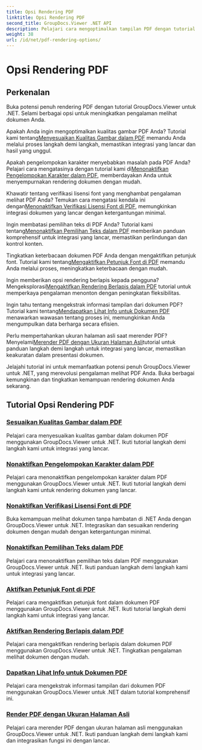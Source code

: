 ```yaml
---
title: Opsi Rendering PDF
linktitle: Opsi Rendering PDF
second_title: GroupDocs.Viewer .NET API
description: Pelajari cara mengoptimalkan tampilan PDF dengan tutorial GroupDocs.Viewer .NET. Jelajahi opsi rendering PDF seperti menyesuaikan kualitas gambar dan menonaktifkan pemilihan teks.
weight: 38
url: /id/net/pdf-rendering-options/
---
```


# Opsi Rendering PDF


## Perkenalan

Buka potensi penuh rendering PDF dengan tutorial GroupDocs.Viewer untuk .NET. Selami berbagai opsi untuk meningkatkan pengalaman melihat dokumen Anda.

 Apakah Anda ingin mengoptimalkan kualitas gambar PDF Anda? Tutorial kami tentang[Menyesuaikan Kualitas Gambar dalam PDF](./adjust-image-quality-pdf/) memandu Anda melalui proses langkah demi langkah, memastikan integrasi yang lancar dan hasil yang unggul.

 Apakah pengelompokan karakter menyebabkan masalah pada PDF Anda? Pelajari cara mengatasinya dengan tutorial kami di[Menonaktifkan Pengelompokan Karakter dalam PDF](./disable-characters-grouping-pdf/), memberdayakan Anda untuk menyempurnakan rendering dokumen dengan mudah.

 Khawatir tentang verifikasi lisensi font yang menghambat pengalaman melihat PDF Anda? Temukan cara mengatasi kendala ini dengan[Menonaktifkan Verifikasi Lisensi Font di PDF](./disable-font-license-verifications-pdf/), memungkinkan integrasi dokumen yang lancar dengan ketergantungan minimal.

Ingin membatasi pemilihan teks di PDF Anda? Tutorial kami tentang[Menonaktifkan Pemilihan Teks dalam PDF](./disable-text-selection-pdf/) memberikan panduan komprehensif untuk integrasi yang lancar, memastikan perlindungan dan kontrol konten.

 Tingkatkan keterbacaan dokumen PDF Anda dengan mengaktifkan petunjuk font. Tutorial kami tentang[Mengaktifkan Petunjuk Font di PDF](./enable-font-hinting-pdf/) memandu Anda melalui proses, meningkatkan keterbacaan dengan mudah.

 Ingin memberikan opsi rendering berlapis kepada pengguna? Mengeksplorasi[Mengaktifkan Rendering Berlapis dalam PDF](./enable-layered-rendering-pdf/) tutorial untuk memperkaya pengalaman menonton dengan peningkatan fleksibilitas.

 Ingin tahu tentang mengekstrak informasi tampilan dari dokumen PDF? Tutorial kami tentang[Mendapatkan Lihat Info untuk Dokumen PDF](./get-view-info-pdf-document/) menawarkan wawasan tentang proses ini, memungkinkan Anda mengumpulkan data berharga secara efisien.

 Perlu mempertahankan ukuran halaman asli saat merender PDF? Menyelami[Merender PDF dengan Ukuran Halaman Asli](./render-pdf-original-page-size/)tutorial untuk panduan langkah demi langkah untuk integrasi yang lancar, memastikan keakuratan dalam presentasi dokumen.

Jelajahi tutorial ini untuk memanfaatkan potensi penuh GroupDocs.Viewer untuk .NET, yang merevolusi pengalaman melihat PDF Anda. Buka berbagai kemungkinan dan tingkatkan kemampuan rendering dokumen Anda sekarang.
## Tutorial Opsi Rendering PDF
### [Sesuaikan Kualitas Gambar dalam PDF](./adjust-image-quality-pdf/)
Pelajari cara menyesuaikan kualitas gambar dalam dokumen PDF menggunakan GroupDocs.Viewer untuk .NET. Ikuti tutorial langkah demi langkah kami untuk integrasi yang lancar.
### [Nonaktifkan Pengelompokan Karakter dalam PDF](./disable-characters-grouping-pdf/)
Pelajari cara menonaktifkan pengelompokan karakter dalam PDF menggunakan GroupDocs.Viewer untuk .NET. Ikuti tutorial langkah demi langkah kami untuk rendering dokumen yang lancar.
### [Nonaktifkan Verifikasi Lisensi Font di PDF](./disable-font-license-verifications-pdf/)
Buka kemampuan melihat dokumen tanpa hambatan di .NET Anda dengan GroupDocs.Viewer untuk .NET. Integrasikan dan sesuaikan rendering dokumen dengan mudah dengan ketergantungan minimal.
### [Nonaktifkan Pemilihan Teks dalam PDF](./disable-text-selection-pdf/)
Pelajari cara menonaktifkan pemilihan teks dalam PDF menggunakan GroupDocs.Viewer untuk .NET. Ikuti panduan langkah demi langkah kami untuk integrasi yang lancar.
### [Aktifkan Petunjuk Font di PDF](./enable-font-hinting-pdf/)
Pelajari cara mengaktifkan petunjuk font dalam dokumen PDF menggunakan GroupDocs.Viewer untuk .NET. Ikuti tutorial langkah demi langkah kami untuk integrasi yang lancar.
### [Aktifkan Rendering Berlapis dalam PDF](./enable-layered-rendering-pdf/)
Pelajari cara mengaktifkan rendering berlapis dalam dokumen PDF menggunakan GroupDocs.Viewer untuk .NET. Tingkatkan pengalaman melihat dokumen dengan mudah.
### [Dapatkan Lihat Info untuk Dokumen PDF](./get-view-info-pdf-document/)
Pelajari cara mengekstrak informasi tampilan dari dokumen PDF menggunakan GroupDocs.Viewer untuk .NET dalam tutorial komprehensif ini.
### [Render PDF dengan Ukuran Halaman Asli](./render-pdf-original-page-size/)
Pelajari cara merender PDF dengan ukuran halaman asli menggunakan GroupDocs.Viewer untuk .NET. Ikuti panduan langkah demi langkah kami dan integrasikan fungsi ini dengan lancar.
